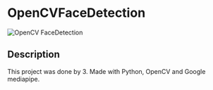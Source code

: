 # OpenCVFaceDetection

![OpenCV FaceDetection](doc/cover.gif)

## Description
This project was done by 3. Made with Python, OpenCV and Google mediapipe.

